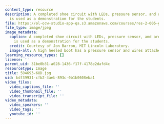 ```yaml
---
content_type: resource
description: A completed shoe circuit with LEDs, pressure sensor, and arduino board
  is used as a demonstration for the students.
file: https://ol-ocw-studio-app-qa.s3.amazonaws.com/courses/res-2-005-girls-who-build-make-your-own-wearables-workshop-spring-2015/bdf39931cfb24aeb893c0b1b0608eba1_504693-68D.jpg
file_type: image/jpeg
image_metadata:
  caption: A completed shoe circuit with LEDs, pressure sensor, and arduino board
    is used as a demonstration for the students.
  credit: Courtesy of Jon Barron, MIT Lincoln Laboratory.
  image-alt: A high heeled boot has a pressure sensor and wires attached to it.
learning_resource_types: []
license: ''
parent_uid: 31be0b31-a028-1436-f17f-4178e2dafd4c
resourcetype: Image
title: 504693-68D.jpg
uid: bdf39931-cfb2-4aeb-893c-0b1b0608eba1
video_files:
  video_captions_file: ''
  video_thumbnail_file: ''
  video_transcript_file: ''
video_metadata:
  video_speakers: ''
  video_tags: ''
  youtube_id: ''
---
```


